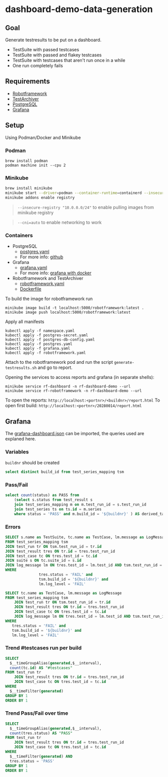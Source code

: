# dashboard-demo-data-generation

## Goal

Generate testresults to be put on a dashboard.

* TestSuite with passed testcases
* TestSuite with passed and flakey testcases
* TestSuite with testcases that aren't run once in a while
* One run completely fails

## Requirements

* [Robotframework](https://robotframework.org/)
* [TestArchiver](https://github.com/salabs/TestArchiver)
* [PostgreSQL](https://www.postgresql.org)
* [Grafana](https://grafana.com/)

## Setup

Using Podman/Docker and Minikube

### Podman

```
brew install podman
podman machine init --cpu 2
```

### Minikube

``` bash
brew install minikube
minikube start --driver=podman --container-runtime=containerd --insecure-registry "10.0.0.0/24" --cni=auto
minikube addons enable registry
```

> `--insecure-registry "10.0.0.0/24"` to enable pulling images from minikube registry

> `--cni=auto` to enable networking to work

### Containers

* PostgreSQL
  * [postgres.yaml](/postgres.yaml)
  * For more info: [github](https://github.com/docker-library/docs/blob/master/postgres/README.md)
* Grafana
  * [grafana.yaml](/grafana.yaml)
  * For more info: [grafana with docker](https://grafana.com/docs/grafana/latest/setup-grafana/installation/docker/)
* Robotframework and TestArchiver
  * [robotframework.yaml](/robotframework.yaml)
  * [Dockerfile](/Dockerfile)

To build the image for robotframework run

```
minikube image build -t localhost:5000/robotframework:latest .
minikube image push localhost:5000/robotframework:latest
```

Apply all manifests
```
kubectl apply -f namespace.yaml
kubectl apply -f postgres-secret.yaml
kubectl apply -f postgres-db-config.yaml
kubectl apply -f postgres.yaml
kubectl apply -f grafana.yaml
kubectl apply -f robotframework.yaml
```

Attach to the robotframework pod and run the script `generate-testresults.sh` and go to report.

Opening the services to access reports and grafana (in separate shells):

```
minikube service rf-dashboard -n rf-dashboard-demo --url
minikube service rf-robotframework -n rf-dashboard-demo --url
```

To open the reports:
`http://localhost:<portnr>/<buildnr>/report.html`
To open first build:
`http://localhost:<portnr>/20280014/report.html`

## Grafana

The [grafana-dashboard.json](/grafana-dashboard.json) can be imported, the queries used are explaned here.

### Variables

`buildnr` should be created

```sql
select distinct build_id from test_series_mapping tsm
```

### Pass/Fail

```sql
select count(status) as PASS from
    (select s.status from test_result s
    join test_series_mapping m on m.test_run_id = s.test_run_id
    join test_series ts on ts.id = m.series
    where status = 'PASS' and m.build_id = '${buildnr}' ) AS derived_table
```

### Errors

```sql
SELECT s.name as TestSuite, tc.name as TestCase, lm.message as LogMessage
FROM test_series_mapping tsm
JOIN test_run tr ON tsm.test_run_id = tr.id
JOIN test_result tres ON tr.id = tres.test_run_id
JOIN test_case tc ON tres.test_id = tc.id
JOIN suite s ON tc.suite_id = s.id
JOIN log_message lm ON tres.test_id = lm.test_id AND tsm.test_run_id = lm.test_run_id
WHERE
               tres.status = 'FAIL' and
               tsm.build_id = '${buildnr}' and
               lm.log_level = 'FAIL'

SELECT tc.name as TestCase, lm.message as LogMessage
FROM test_series_mapping tsm
    JOIN test_run tr ON tsm.test_run_id = tr.id
    JOIN test_result tres ON tr.id = tres.test_run_id
    JOIN test_case tc ON tres.test_id = tc.id
    JOIN log_message lm ON tres.test_id = lm.test_id AND tsm.test_run_id = lm.test_run_id
WHERE
   tres.status = 'FAIL' and
   tsm.build_id = '${buildnr}' and
   lm.log_level = 'FAIL'
```

### Trend #testcases run per build

```sql
SELECT
  $__timeGroupAlias(generated,$__interval),
  count(tc.id) AS "#testcases"
FROM test_run tr
    JOIN test_result tres ON tr.id = tres.test_run_id
    JOIN test_case tc ON tres.test_id = tc.id
WHERE
  $__timeFilter(generated)
GROUP BY 1
ORDER BY 1
```

### Trend Pass/Fail over time

```sql
SELECT
  $__timeGroupAlias(generated,$__interval),
  count(tres.status) AS "PASS"
FROM test_run tr
    JOIN test_result tres ON tr.id = tres.test_run_id
    JOIN test_case tc ON tres.test_id = tc.id
WHERE
  $__timeFilter(generated) AND
  tres.status = 'PASS'
GROUP BY 1
ORDER BY 1
```
